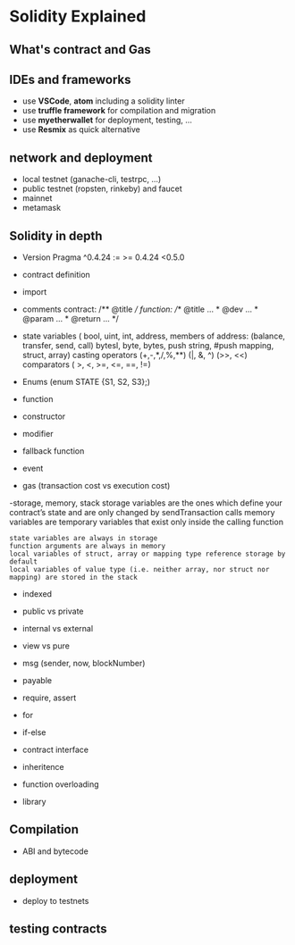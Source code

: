 # Solidity Explained

## What's contract and Gas

## IDEs and frameworks

- use **VSCode**, **atom** including a solidity linter
- use **truffle framework** for compilation and migration
- use **myetherwallet** for deployment, testing, ...
- use **Resmix** as quick alternative

## network and deployment

- local testnet (ganache-cli, testrpc, ...)
- public testnet (ropsten, rinkeby) and faucet
- mainnet
- metamask

## Solidity in depth

- Version Pragma
    ^0.4.24 :=  >= 0.4.24 <0.5.0
- contract definition
- import
- comments
    contract: /** @title */
    function:
        /** @title ...
            *  @dev ...
            *  @param ...
            *  @return ...
            */

- state variables (
        bool, 
        uint, int, 
        address, members of address: (balance, transfer, send, call)
        bytesI, byte,
        bytes,  push
        string, #push
        mapping, 
        struct, 
        array)
    casting
    operators (+,-,*,/,%,**) (|, &, ^) (>>, <<)
    comparators ( >, <, >=, <=, ==, !=)
    
- Enums (enum STATE {S1, S2, S3};)
    
- function
- constructor
- modifier 
- fallback function
- event 
- gas (transaction cost vs execution cost)

-storage, memory, stack
    storage variables are the ones which define your contract’s state and are only changed by sendTransaction calls
    memory variables are temporary variables that exist only inside the calling function
    
    state variables are always in storage
    function arguments are always in memory
    local variables of struct, array or mapping type reference storage by default
    local variables of value type (i.e. neither array, nor struct nor mapping) are stored in the stack

- indexed

- public vs private
- internal vs external
- view vs pure

- msg (sender, now, blockNumber)
- payable
- require, assert
- for
- if-else
- contract interface
- inheritence
- function overloading
- library

## Compilation

- ABI and bytecode

## deployment

- deploy to testnets

## testing contracts